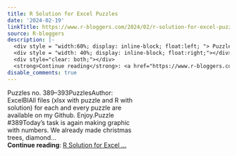 ```yaml
---
title: R Solution for Excel Puzzles
date: '2024-02-19'
linkTitle: https://www.r-bloggers.com/2024/02/r-solution-for-excel-puzzles-12/
source: R-bloggers
description: |-
  <div style = "width:60%; display: inline-block; float:left; "> Puzzles no. 389–393PuzzlesAuthor: ExcelBIAll files (xlsx with puzzle and R with solution) for each and every puzzle are available on my Github. Enjoy.Puzzle #389Today’s task is again making graphic with numbers. We already made christmas trees, diamond...</div>
  <div style = "width: 40%; display: inline-block; float:right;"></div>
  <div style="clear: both;"></div>
  <strong>Continue reading</strong>: <a href="https://www.r-bloggers.com/2024/02/r-solution-for-excel-puzzles-12/">R Solution for Excel ...
disable_comments: true
---
```

<div style = "width:60%; display: inline-block; float:left; "> Puzzles no. 389–393PuzzlesAuthor: ExcelBIAll files (xlsx with puzzle and R with solution) for each and every puzzle are available on my Github. Enjoy.Puzzle #389Today’s task is again making graphic with numbers. We already made christmas trees, diamond...</div>
<div style = "width: 40%; display: inline-block; float:right;"></div>
<div style="clear: both;"></div>
<strong>Continue reading</strong>: <a href="https://www.r-bloggers.com/2024/02/r-solution-for-excel-puzzles-12/">R Solution for Excel ...